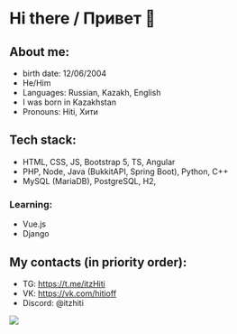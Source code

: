 # Hi there / Привет 👋

## About me:
- birth date: 12/06/2004
- He/Him
- Languages: Russian, Kazakh, English
- I was born in Kazakhstan
- Pronouns: Hiti, Хити

## Tech stack:
- HTML, CSS, JS, Bootstrap 5, TS, Angular
- PHP, Node, Java (BukkitAPI, Spring Boot), Python, C++
- MySQL (MariaDB), PostgreSQL, H2, 

### Learning:
- Vue.js
- Django

## My contacts (in priority order):
- TG: https://t.me/itzHiti
- VK: https://vk.com/hitioff
- Discord: @itzhiti

<img src="https://user-images.githubusercontent.com/81374715/192527086-5423ab3a-40c2-4157-a8c2-68751c99e6ea.gif" />
